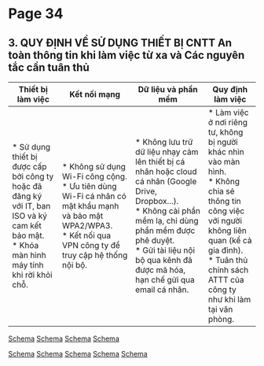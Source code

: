 # Page 34

## 3. QUY ĐỊNH VỀ SỬ DỤNG THIẾT BỊ CNTT An toàn thông tin khi làm việc từ xa và Các nguyên tắc cần tuân thủ

| Thiết bị làm việc                                                                                                   | Kết nối mạng                                                                                                       | Dữ liệu và phần mềm                                                                                                                                     | Quy định làm việc                                                                                                   |
|---------------------------------------------------------------------------------------------------------------------|--------------------------------------------------------------------------------------------------------------------|---------------------------------------------------------------------------------------------------------------------------------------------------------|---------------------------------------------------------------------------------------------------------------------|
| *   Sử dụng thiết bị được cấp bởi công ty hoặc đã đăng ký với IT, ban ISO và ký cam kết bảo mật.                   <br> *   Khóa màn hình máy tính khi rời khỏi chỗ.                                                                | *   Không sử dụng Wi-Fi công cộng.                                                                                 <br> *   Ưu tiên dùng Wi-Fi cá nhân có mật khẩu mạnh và bảo mật WPA2/WPA3.                                     <br> *   Kết nối qua VPN công ty để truy cập hệ thống nội bộ. | *   Không lưu trữ dữ liệu nhạy cảm lên thiết bị cá nhân hoặc cloud cá nhân (Google Drive, Dropbox...).           <br> *   Không cài phần mềm lạ, chỉ dùng phần mềm được phê duyệt.                                                         <br> *   Gửi tài liệu nội bộ qua kênh đã được mã hóa, hạn chế gửi qua email cá nhân. | *   Làm việc ở nơi riêng tư, không bị người khác nhìn vào màn hình.                                                 <br> *   Không chia sẻ thông tin công việc với người không liên quan (kể cả gia đình).                          <br> *   Tuân thủ chính sách ATTT của công ty như khi làm tại văn phòng.           |
[Schema](page_34_table_1.png)
[Schema](page_34_table_2.png)
[Schema](page_34_table_3.png)
[Schema](page_34_table_4.png)

[Schema](page_34_img_0.png)
[Schema](page_34_img_1.png)
[Schema](page_34_img_2.png)
[Schema](page_34_img_3.png)
[Schema](page_34_img_4.png)
